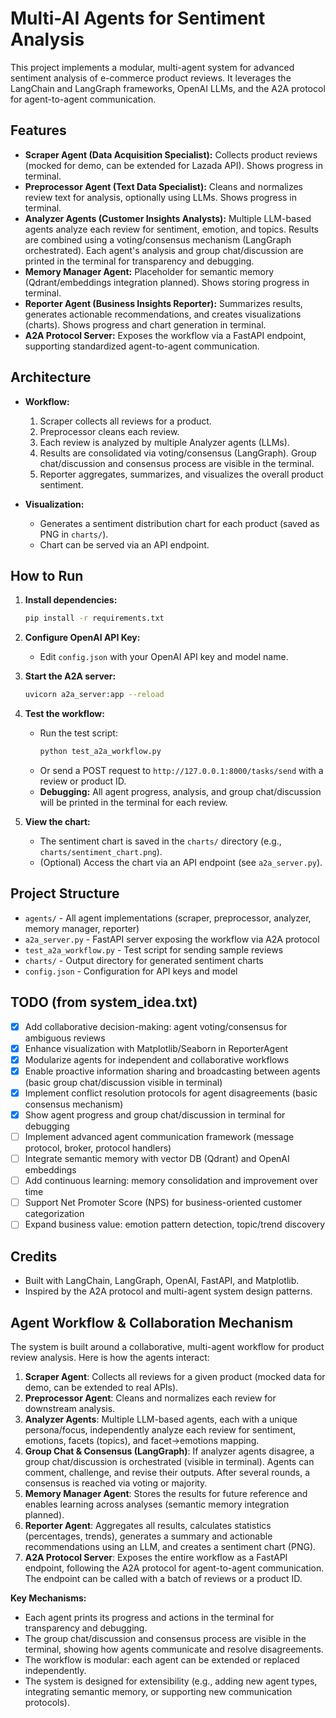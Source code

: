 # Multi-AI Agents for Sentiment Analysis

This project implements a modular, multi-agent system for advanced sentiment analysis of e-commerce product reviews. It leverages the LangChain and LangGraph frameworks, OpenAI LLMs, and the A2A protocol for agent-to-agent communication.

## Features

- **Scraper Agent (Data Acquisition Specialist):** Collects product reviews (mocked for demo, can be extended for Lazada API). Shows progress in terminal.
- **Preprocessor Agent (Text Data Specialist):** Cleans and normalizes review text for analysis, optionally using LLMs. Shows progress in terminal.
- **Analyzer Agents (Customer Insights Analysts):** Multiple LLM-based agents analyze each review for sentiment, emotion, and topics. Results are combined using a voting/consensus mechanism (LangGraph orchestrated). Each agent's analysis and group chat/discussion are printed in the terminal for transparency and debugging.
- **Memory Manager Agent:** Placeholder for semantic memory (Qdrant/embeddings integration planned). Shows storing progress in terminal.
- **Reporter Agent (Business Insights Reporter):** Summarizes results, generates actionable recommendations, and creates visualizations (charts). Shows progress and chart generation in terminal.
- **A2A Protocol Server:** Exposes the workflow via a FastAPI endpoint, supporting standardized agent-to-agent communication.

## Architecture

- **Workflow:**
  1. Scraper collects all reviews for a product.
  2. Preprocessor cleans each review.
  3. Each review is analyzed by multiple Analyzer agents (LLMs).
  4. Results are consolidated via voting/consensus (LangGraph). Group chat/discussion and consensus process are visible in the terminal.
  5. Reporter aggregates, summarizes, and visualizes the overall product sentiment.

- **Visualization:**
  - Generates a sentiment distribution chart for each product (saved as PNG in `charts/`).
  - Chart can be served via an API endpoint.

## How to Run

1. **Install dependencies:**
   ```bash
   pip install -r requirements.txt
   ```
2. **Configure OpenAI API Key:**
   - Edit `config.json` with your OpenAI API key and model name.

3. **Start the A2A server:**
   ```bash
   uvicorn a2a_server:app --reload
   ```

4. **Test the workflow:**
   - Run the test script:
     ```bash
     python test_a2a_workflow.py
     ```
   - Or send a POST request to `http://127.0.0.1:8000/tasks/send` with a review or product ID.
   - **Debugging:** All agent progress, analysis, and group chat/discussion will be printed in the terminal for each review.

5. **View the chart:**
   - The sentiment chart is saved in the `charts/` directory (e.g., `charts/sentiment_chart.png`).
   - (Optional) Access the chart via an API endpoint (see `a2a_server.py`).

## Project Structure

- `agents/` - All agent implementations (scraper, preprocessor, analyzer, memory manager, reporter)
- `a2a_server.py` - FastAPI server exposing the workflow via A2A protocol
- `test_a2a_workflow.py` - Test script for sending sample reviews
- `charts/` - Output directory for generated sentiment charts
- `config.json` - Configuration for API keys and model

## TODO (from system_idea.txt)
- [x] Add collaborative decision-making: agent voting/consensus for ambiguous reviews
- [x] Enhance visualization with Matplotlib/Seaborn in ReporterAgent
- [x] Modularize agents for independent and collaborative workflows
- [x] Enable proactive information sharing and broadcasting between agents (basic group chat/discussion visible in terminal)
- [x] Implement conflict resolution protocols for agent disagreements (basic consensus mechanism)
- [x] Show agent progress and group chat/discussion in terminal for debugging
- [ ] Implement advanced agent communication framework (message protocol, broker, protocol handlers)
- [ ] Integrate semantic memory with vector DB (Qdrant) and OpenAI embeddings
- [ ] Add continuous learning: memory consolidation and improvement over time
- [ ] Support Net Promoter Score (NPS) for business-oriented customer categorization
- [ ] Expand business value: emotion pattern detection, topic/trend discovery

## Credits
- Built with LangChain, LangGraph, OpenAI, FastAPI, and Matplotlib.
- Inspired by the A2A protocol and multi-agent system design patterns.

## Agent Workflow & Collaboration Mechanism

The system is built around a collaborative, multi-agent workflow for product review analysis. Here is how the agents interact:

1. **Scraper Agent**: Collects all reviews for a given product (mocked data for demo, can be extended to real APIs).
2. **Preprocessor Agent**: Cleans and normalizes each review for downstream analysis.
3. **Analyzer Agents**: Multiple LLM-based agents, each with a unique persona/focus, independently analyze each review for sentiment, emotions, facets (topics), and facet→emotions mapping.
4. **Group Chat & Consensus (LangGraph)**: If analyzer agents disagree, a group chat/discussion is orchestrated (visible in terminal). Agents can comment, challenge, and revise their outputs. After several rounds, a consensus is reached via voting or majority.
5. **Memory Manager Agent**: Stores the results for future reference and enables learning across analyses (semantic memory integration planned).
6. **Reporter Agent**: Aggregates all results, calculates statistics (percentages, trends), generates a summary and actionable recommendations using an LLM, and creates a sentiment chart (PNG).
7. **A2A Protocol Server**: Exposes the entire workflow as a FastAPI endpoint, following the A2A protocol for agent-to-agent communication. The endpoint can be called with a batch of reviews or a product ID.

**Key Mechanisms:**
- Each agent prints its progress and actions in the terminal for transparency and debugging.
- The group chat/discussion and consensus process are visible in the terminal, showing how agents communicate and resolve disagreements.
- The workflow is modular: each agent can be extended or replaced independently.
- The system is designed for extensibility (e.g., adding new agent types, integrating semantic memory, or supporting new communication protocols).